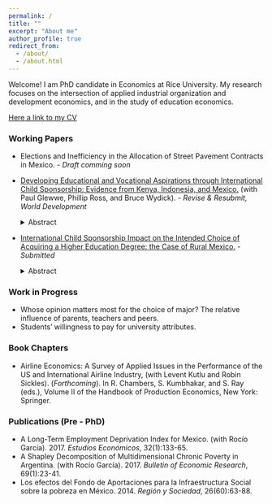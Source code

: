 ```yaml
---
permalink: /
title: ""
excerpt: "About me"
author_profile: true
redirect_from: 
  - /about/
  - /about.html
---
```


Welcome! I am PhD candidate in Economics at Rice University. My research focuses on the intersection of applied industrial organization and development economics, and in the study of education economics.

[Here a link to my CV](http://academicpages.github.io/files/paper1.pdf)

### Working Papers
* Elections and Inefficiency in the Allocation of Street Pavement Contracts in Mexico. - _Draft comming soon_

    
* [Developing Educational and Vocational Aspirations through International Child Sponsorship: Evidence from Kenya, Indonesia, and Mexico.](http://danstad.github.io/files/WP_aspirations1.pdf) (with Paul Glewwe, Phillip Ross, and Bruce Wydick). - _Revise & Resubmit, World Development_  
  <details>
  <summary>Abstract</summary>
    The role of aspirations in facilitating movement out of poverty is a subject of increasing research in development economics. Previous work finds positive impacts from international child sponsorship on educational attainment, employment, and adult income. This paper seeks to ascertain whether the impacts of child sponsorship on educational outcomes may occur through elevated aspirations among sponsored children. Using an age-eligibility rule applied during program rollout to identify causal effects, we study whether international child sponsorship increases educational and vocational aspirations among a sample of 2,022 children in Kenya, Indonesia, and Mexico. While effects are heterogeneous, and strongest in Kenya, we find that, averaging over the three countries, sponsorship increased indices of self-esteem (0.25), optimism (0.26), aspirations (0.29) standard deviations respectively, and expected years of completed education (0.43 years). We find that sponsorship increases actual grade completion by 0.56 among children at the time of the survey, and mediation analysis suggests that the impact of sponsorship on aspirations is likely to mediate higher levels of grade completion. Our results contribute to a growing body of evidence indicating that the positive impacts of child sponsorship stem partly through elevating aspirations. More generally, our research contributes to a larger literature suggesting that the alleviation of internal constraints among the poor is a strong complement to addressing their external constraints.
  </details>
    
 * [International Child Sponsorship Impact on the Intended Choice of Acquiring a Higher Education Degree: the Case of Rural Mexico.](http://danstad.github.io/files/WP_aspirations2_DP.pdf) - _Submitted_
     <details>
     <summary>Abstract</summary>
        This paper studies the impact of a child sponsorship program on the aspiration to acquire a higher education degree, among a sample of rural children in the states of Oaxaca and Chiapas in the south of Mexico. To account for the program's selection of sponsored children, I estimate a binary Roy type model with unobservables generated by a one-factor structure. I further account for the children's income beliefs by directly eliciting their subjective expected returns to schooling. I find that the average treatment effect on the treated is positive and consistent with previous studies of the sponsorship program, although it is not statistically significant. Estimates of the marginal treatment effect show that the sponsorship effect is higher for children most likely to be selected to the program. From the subjective income expectations data, I document that children in rural settings, 12 to 15 years old, have realistic although heterogeneous expectations, and present a clear gender gap, even at these young ages.           </details>
 
### Work in Progress 

* Whose opinion matters most for the choice of major? The relative influence of parents, teachers and peers.
* Students’ willingness to pay for university attributes.
 
### Book Chapters 

* Airline Economics: A Survey of Applied Issues in the Performance of the US and International Airline
Industry, (with Levent Kutlu and Robin Sickles). (_Forthcoming_). In R. Chambers, S. Kumbhakar, and S. Ray (eds.), Volume II of the Handbook of Production
Economics, New York: Springer.

### Publications (Pre - PhD)

* A Long-Term Employment Deprivation Index for Mexico. (with Rocío García). 2017. _Estudios Económicos_, 32(1):133-65.
* A Shapley Decomposition of Multidimensional Chronic Poverty in Argentina. (with Rocío García). 2017. _Bulletin of Economic Research_, 69(1):23-41.
* Los efectos del Fondo de Aportaciones para la Infraestructura Social sobre la pobreza en México. 2014. _Región y Sociedad_, 26(60):63-88.

